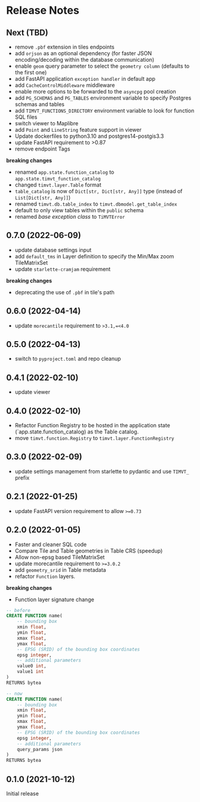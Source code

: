 # Release Notes

## Next (TBD)

* remove `.pbf` extension in tiles endpoints
* add `orjson` as an optional dependency (for faster JSON encoding/decoding within the database communication)
* enable `geom` query parameter to select the `geometry column` (defaults to the first one)
* add FastAPI application `exception handler` in default app
* add `CacheControlMiddleware` middleware
* enable more options to be forwarded to the `asyncpg` pool creation
* add `PG_SCHEMAS` and `PG_TABLES` environment variable to specify Postgres schemas and tables
* add `TIMVT_FUNCTIONS_DIRECTORY` environment variable to look for function SQL files
* switch viewer to Maplibre
* add `Point` and `LineString` feature support in viewer
* Update dockerfiles to python3.10 and postgres14-postgis3.3
* update FastAPI requirement to >0.87
* remove endpoint Tags

**breaking changes**

* renamed `app.state.function_catalog` to `app.state.timvt_function_catalog`
* changed `timvt.layer.Table` format
* `table_catalog` is now of `Dict[str, Dict[str, Any]]` type (instead of `List[Dict[str, Any]]`)
* renamed `timvt.db.table_index` to `timvt.dbmodel.get_table_index`
* default to only view tables within the `public` schema
* renamed *base exception class* to `TiMVTError`

## 0.7.0 (2022-06-09)

* update database settings input
* add `default_tms` in Layer definition to specify the Min/Max zoom TileMatrixSet
* update `starlette-cramjam` requirement

**breaking changes**

* deprecating the use of `.pbf` in tile's path

## 0.6.0 (2022-04-14)

* update `morecantile` requirement to `>3.1,=<4.0`

## 0.5.0 (2022-04-13)

* switch to `pyproject.toml` and repo cleanup

## 0.4.1 (2022-02-10)

* update viewer

## 0.4.0 (2022-02-10)

* Refactor Function Registry to be hosted in the application state (`app.state.function_catalog) as the Table catalog.
* move `timvt.function.Registry` to `timvt.layer.FunctionRegistry`

## 0.3.0 (2022-02-09)

* update settings management from starlette to pydantic and use `TIMVT_` prefix

## 0.2.1 (2022-01-25)

* update FastAPI version requirement to allow `>=0.73`

## 0.2.0 (2022-01-05)

* Faster and cleaner SQL code
* Compare Tile and Table geometries in Table CRS (speedup)
* Allow non-epsg based TileMatrixSet
* update morecantile requirement to `>=3.0.2`
* add `geometry_srid` in Table metadata
* refactor `Function` layers.

**breaking changes**

* Function layer signature change
```sql
-- before
CREATE FUNCTION name(
    -- bounding box
    xmin float,
    ymin float,
    xmax float,
    ymax float,
    -- EPSG (SRID) of the bounding box coordinates
    epsg integer,
    -- additional parameters
    value0 int,
    value1 int
)
RETURNS bytea

-- now
CREATE FUNCTION name(
    -- bounding box
    xmin float,
    ymin float,
    xmax float,
    ymax float,
    -- EPSG (SRID) of the bounding box coordinates
    epsg integer,
    -- additional parameters
    query_params json
)
RETURNS bytea
```

## 0.1.0 (2021-10-12)

Initial release
